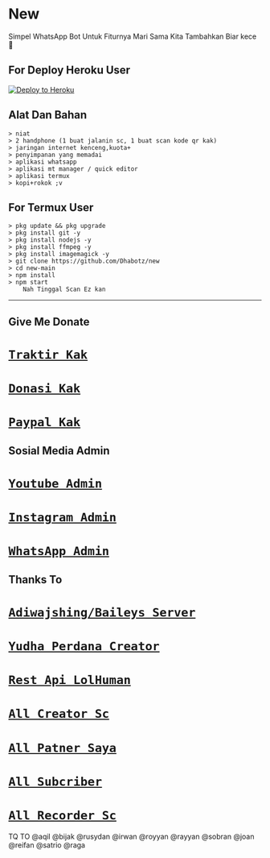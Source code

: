 # New

Simpel WhatsApp Bot Untuk Fiturnya Mari Sama Kita Tambahkan Biar kece 🗿

## For Deploy Heroku User


<p><a href="https://heroku.com/deploy?template="https://github.com/dhabotz/new"> <img src="https://www.herokucdn.com/deploy/button.svg" alt="Deploy to Heroku" /></a></p>


## Alat Dan Bahan
```
> niat
> 2 handphone (1 buat jalanin sc, 1 buat scan kode qr kak)
> jaringan internet kenceng,kuota+
> penyimpanan yang memadai
> aplikasi whatsapp
> aplikasi mt manager / quick editor
> aplikasi termux
> kopi+rokok ;v
```

## For Termux User

```
> pkg update && pkg upgrade
> pkg install git -y
> pkg install nodejs -y
> pkg install ffmpeg -y
> pkg install imagemagick -y
> git clone https://github.com/Dhabotz/new
> cd new-main
> npm install
> npm start
    Nah Tinggal Scan Ez kan
```

---------
## Give Me Donate 
#  [`Traktir Kak`](https://trakteer.id/yudha-perdana-1mnbx)
#  [`Donasi Kak`](https://saweria.co/Dhabotz)
#  [`Paypal Kak`](https://www.paypal.com/paypalme/Dhabotz)
 
## Sosial Media Admin
#  [`Youtube Admin`](https://youtube.com/dhabotz)
#  [`Instagram Admin`](https://instagram.com/yudha_perdana809)
#  [`WhatsApp Admin`](https://wa.me/6282288783972)

## Thanks To
#  [`Adiwajshing/Baileys Server`](https://github.com/adiwajshing/baileys)
#  [`Yudha Perdana Creator`](https://github.com/DhaBotz/new)
#  [`Rest Api LolHuman`](https://api.lolhuman.xyz/)
#  [`All Creator Sc`](https://github.com/)
#  [`All Patner Saya`](https://github.com)
#  [`All Subcriber`](https://youtube.com/Dhabotz)
#  [`All Recorder Sc`](https://github.com)

TQ TO
@aqil
@bijak
@rusydan
@irwan
@royyan
@rayyan
@sobran
@joan
@reifan
@satrio
@raga
